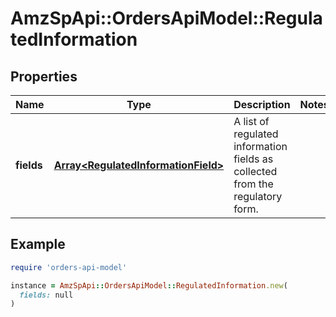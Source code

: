 # AmzSpApi::OrdersApiModel::RegulatedInformation

## Properties

| Name | Type | Description | Notes |
| ---- | ---- | ----------- | ----- |
| **fields** | [**Array&lt;RegulatedInformationField&gt;**](RegulatedInformationField.md) | A list of regulated information fields as collected from the regulatory form. |  |

## Example

```ruby
require 'orders-api-model'

instance = AmzSpApi::OrdersApiModel::RegulatedInformation.new(
  fields: null
)
```

